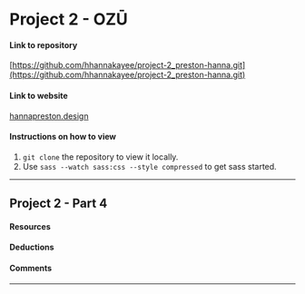 # Project 2 - OZŪ

#### Link to repository
[https://github.com/hhannakayee/project-2_preston-hanna.git](https://github.com/hhannakayee/project-2_preston-hanna.git)

#### Link to website
[hannapreston.design](http://hannapreston.design/MMC6278/project-2_final)
<!-- Edit this for Project 2 - Part 4 -->

#### Instructions on how to view
1. `git clone` the repository to view it locally.
2. Use `sass --watch sass:css --style compressed` to get sass started.

---

## Project 2 - Part 4

#### Resources

#### Deductions

#### Comments

---
